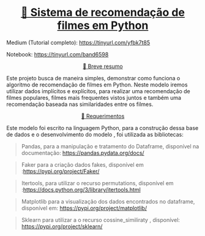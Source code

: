 <h1 align="center">
    <a href="https://pt-br.reactjs.org/">🔗 Sistema de recomendação de filmes em Python </a>
</h1>

Medium (Tutorial completo): https://tinyurl.com/yfbk7t85
 
Notebook: https://tinyurl.com/band6598


<p align="center">
    <a href="https://pt-br.reactjs.org/">🔗 Breve resumo </a>
</p>

Este projeto busca de maneira simples, demonstrar como funciona o algoritmo de recomendação de filmes em Python.
Neste modelo iremos utilizar dados implícitos e explícitos, para realizar uma recomendação de filmes populares, filmes mais frequentes vistos juntos e também uma recomendação baseada nas similaridades entre os filmes.


<p align="center">
    <a href="https://pt-br.reactjs.org/">🔗 Requerimentos </a>
</p>

Este modelo foi escrito na linguagem Python, para a construção dessa base de dados e o desenvolvimento do modelo , foi utilizada as bibliotecas:

> Pandas, para a manipulação e tratamento do Dataframe, disponível na documentação: https://pandas.pydata.org/docs/

> Faker para a criação dados fakes, disponível em :https://pypi.org/project/Faker/

> Itertools, para utilizar o recurso permutations, disponível em :https://docs.python.org/3/library/itertools.html

> Matplotlib para a visualização dos dados encontrados no dataframe, disponível em: https://pypi.org/project/matplotlib/

> Sklearn para utilizar a o recurso cossine_similiraty , disponível:  https://pypi.org/project/sklearn/

